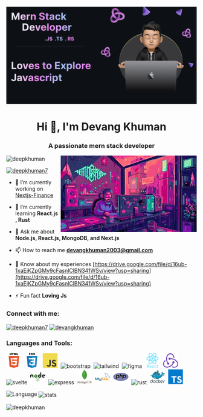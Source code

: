 ![logo](https://github.com/Deepkhuman/deepkhuman/blob/main/banner2.png)

<h1 align="center">Hi 👋, I'm Devang Khuman</h1>
<h3 align="center">A passionate mern stack developer</h3>

<img align="right" alt="Coding" src="https://github.com/Deepkhuman/deepkhuman/blob/main/WhatsApp%20GIF%202024-08-03%20at%2016.28.03.gif">

<p align="left"> <img src="https://komarev.com/ghpvc/?username=deepkhuman&label=Profile%20views&color=0e75b6&style=flat" alt="deepkhuman" /> </p>

<p align="left"> <a href="https://twitter.com/deepkhuman7" target="blank"><img src="https://img.shields.io/twitter/follow/deepkhuman7?logo=twitter&style=for-the-badge" alt="deepkhuman7" /></a> </p>

- 🔭 I’m currently working on [Nextjs-Finance](https://github.com/Deepkhuman/Nextjs-Finance)

- 🌱 I’m currently learning **React.js , Rust**

- 💬 Ask me about **Node.js, React.js, MongoDB, and Next.js**

- 📫 How to reach me **devangkhuman2003@gmail.com**

- 📄 Know about my experiences [https://drive.google.com/file/d/16ub-1xaEjKZpGMy9cFasnlClBN341WSv/view?usp=sharing](https://drive.google.com/file/d/16ub-1xaEjKZpGMy9cFasnlClBN341WSv/view?usp=sharing)

- ⚡ Fun fact **Loving Js**

<h3 align="left">Connect with me:</h3>
<p align="left">
<a href="https://twitter.com/deepkhuman7" target="blank"><img align="center" src="https://raw.githubusercontent.com/rahuldkjain/github-profile-readme-generator/master/src/images/icons/Social/twitter.svg" alt="deepkhuman7" height="30" width="40" /></a>
<a href="https://linkedin.com/in/devangkhuman" target="blank"><img align="center" src="https://raw.githubusercontent.com/rahuldkjain/github-profile-readme-generator/master/src/images/icons/Social/linked-in-alt.svg" alt="devangkhuman" height="30" width="40" /></a>
</p>

<h3 align="left">Languages and Tools:</h3>
<div align="left">
	<div>
		<img
			src="https://raw.githubusercontent.com/devicons/devicon/master/icons/html5/html5-original-wordmark.svg"
			alt="html5"
			width="40"
			height="40"
		/>&nbsp;
		<img
			src="https://raw.githubusercontent.com/devicons/devicon/master/icons/css3/css3-original-wordmark.svg"
			alt="css3"
			width="40"
			height="40"
		/>&nbsp;
		<img
			src="https://raw.githubusercontent.com/devicons/devicon/master/icons/javascript/javascript-original.svg"
			alt="javascript"
			width="40"
			height="40"
		/>&nbsp;
		<img
			src="https://logowik.com/content/uploads/images/bootstrap-new725.logowik.com.webp"
			alt="bootstrap"
			width="40"
			height="35"
		/>&nbsp;
		<img
			src="https://www.vectorlogo.zone/logos/tailwindcss/tailwindcss-icon.svg"
			alt="tailwind"
			width="40"
			height="40"
		/>&nbsp;
		<img
			src="https://www.vectorlogo.zone/logos/figma/figma-icon.svg"
			alt="figma"
			width="40"
			height="40"
		/>&nbsp;
    <img
			src="https://raw.githubusercontent.com/devicons/devicon/master/icons/react/react-original-wordmark.svg"
			alt="react"
			width="40"
			height="40"
		/>&nbsp;
		<img
			src="https://raw.githubusercontent.com/devicons/devicon/master/icons/redux/redux-original.svg"
			alt="redux"
			width="40"
			height="40"
		/>&nbsp;
		<img
			src="https://upload.wikimedia.org/wikipedia/commons/1/1b/Svelte_Logo.svg"
			alt="svelte"
			width="40"
			height="40"
		/>&nbsp;
		<img
			src="https://raw.githubusercontent.com/devicons/devicon/master/icons/nodejs/nodejs-original-wordmark.svg"
			alt="nodejs"
			width="40"
			height="40"
		/>&nbsp;
		<img
			src="https://upload.wikimedia.org/wikipedia/en/thumb/7/7e/Express_Clothing_Logo.SVG/490px-Express_Clothing_Logo.SVG.png?20111009101149"
			alt="express"
			width="40"
			height="40"
		/>&nbsp;
		<img
			src="https://raw.githubusercontent.com/devicons/devicon/master/icons/mongodb/mongodb-original-wordmark.svg"
			title="MongoDB"
			alt="MongoDB"
			width="40"
			height="40"
		/>&nbsp;
		<img
			src="https://raw.githubusercontent.com/devicons/devicon/master/icons/mysql/mysql-original-wordmark.svg"
			alt="mysql"
			width="40"
			height="40"
		/>&nbsp;
		<img
			src="https://raw.githubusercontent.com/devicons/devicon/master/icons/php/php-original.svg"
			alt="php"
			width="40"
			height="40"
		/>&nbsp;
		<img
			src="https://www.techzine.eu/wp-content/uploads/2022/07/Rust_programming_language_black_logo.svg_.jpg"
			alt="rust"
			width="60"
			height="40"
		/>&nbsp;
		<img
			src="https://raw.githubusercontent.com/devicons/devicon/master/icons/docker/docker-original-wordmark.svg"
			alt="docker"
			width="40"
			height="40"
		/>&nbsp;
		<img
			src="https://raw.githubusercontent.com/devicons/devicon/master/icons/typescript/typescript-original.svg"
			alt="typescript"
			width="40"
			height="40"
		/>&nbsp;
	</div>
<p><img align="left" src="https://github-readme-stats.vercel.app/api/top-langs/?username=Deepkhuman&langs_count=8&count_private=false&layout=compact&theme=react&hide_border=true&bg_color=0D1117" alt="Language" /></p>

<p>&nbsp;<img align="center" src="https://github-readme-stats.vercel.app/api?username=Deepkhuman&layout=compact&theme=react&hide_border=true&bg_color=0D1117" alt="stats" /></p>

<p><img align="center" src="https://github-readme-streak-stats.herokuapp.com/?user=deepkhuman&layout=compact&theme=react&hide_border=true&bg_color=0D1117" alt="deepkhuman" /></p>

